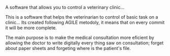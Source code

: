 A software that allows you to control a veterinary clinic...

This is a software that helps the veterinarian to control of basic task on a clinic...
Its created following AGILE metodoly, it means that on every commit it will be more
complete.

The main purpose is to make the medical consultation more eficient by allowing the
doctor to write digitally every thing saw on consultation; forget about paper sheets
and forgeting where is the patient's file.